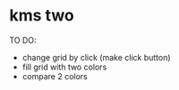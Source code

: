 # kms two

TO DO:
- change grid by click (make click button)
- fill grid with two colors
- compare 2 colors